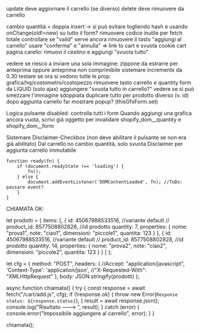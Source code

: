 update deve aggiornare il carrello (se diverso)
delete deve rimuovere da carrello

cambio quantità = doppia insert -> si può evitare togliendo hash e usando onChange(old!=new) su tutto il form?
rimuovere codice inutile per fetch totale
controllare se "valid" serve ancora
rimuovere il tasto "aggiungi al carrello"
usare "conferma" e "annulla" => link to cart e svuota cookie cart
pagina carello: rimuovi il cestino e aggiungi "svuota tutto"

vedere se riesco a inviare una sola immagine: zippone da estrarre per anteprima oppure anteprima non comprimibile
sistemare increments da 0.30
testare se ora si vedono tutte le prop: grafica/hq/costometro/costopezzo
rimuovere tasto carrello e quantity form da LIQUID (solo ajax)
aggiungere "svuota tutto in carrello?"
vedere se si può smezzare l'immagine sdoppiata
duplicare tutto per prodotto diverso (v. id)
dopo aggiunta carrello far mostrare popup? (thisGfxForm.set)

Logica pulsante disabled: controlla tutti i form
Quando aggiungi una grafica ancora vuota, scrivi già oggetto per invalidare
shopify_dom__quantity e shopify_dom__form

Sistemare Disclaimer-Checkbox (non deve abilitare il pulsante se non era già abilitato)
Dal carrello no cambio quantità, solo svuota
Disclaimer per aggiunta carrello immutabile


    function ready(fn) {
        if (document.readyState !== 'loading') {
            fn();
        } else {
            document.addEventListener('DOMContentLoaded', fn); //ToDo: passare event?
        }
    }


CHIAMATA OK:

let prodotti = {
    items: [,
        {
            id: 45067988533516, //variante default
            // product_id: 8577508802828, //id prodotto
            quantity: 7,
            properties: { nome: "prova1", note: "ciao1", dimensioni: "piccole1", quantita: 123 }
        },
        {
            id: 45067988533516, //variante default
            // product_id: 8577508802828, //id prodotto
            quantity: 14,
            properties: { nome: "prova2", note: "ciao2", dimensioni: "piccole2", quantita: 123 }
        }
    ]
};

let cfg = {
    method: "POST",
    headers: {
        //Accept: "application/javascript",
        'Content-Type': 'application/json',
        //"X-Requested-With": "XMLHttpRequest"
    },
    body: JSON.stringify(prodotti)
};

async function chiamata() {
    try {
        const response = await fetch("/cart/add.js", cfg);
        if (!response.ok) {
            throw new Error(`Response status: ${response.status}`);
        }
        result = await response.json();
        console.log("Risultato ---> ", result);
    } catch (error) {
        console.error("Impossibile aggiungere al carrello", error);
    }
}

chiamata();